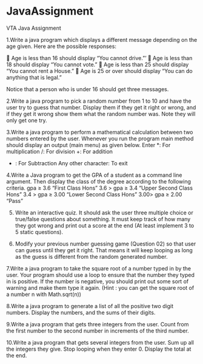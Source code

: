 # JavaAssignment
VTA Java Assignment

1.Write a java program which displays a different message depending on the age 
given. Here are the possible responses:

 Age is less than 16 should display “You cannot drive.”’
 Age is less than 18 should display “You cannot vote.”
 Age is less than 25 should display “You cannot rent a House.”
 Age is 25 or over should display “You can do anything that is legal.”

Notice that a person who is under 16 should get three messages.

2.Write a java program to pick a random number from 1 to 10 and have the user try to guess 
that number. Display them if they get it right or wrong, and if they get it wrong show them 
what the random number was. Note they will only get one try.

3.Write a java program to perform a mathematical calculation between two numbers 
entered by the user. Whenever you run the program main method should display an output 
(main menu) as given below.
Enter
*: For multiplication
/: For division
+: For addition
- : For Subtraction
Any other character: To exit

4.Write a Java program to get the GPA of a student as a command line argument. Then 
display the class of the degree according to the following criteria.
gpa ≥ 3.6 “First Class Hons”
3.6 > gpa ≥ 3.4 “Upper Second Class Hons”
3.4 > gpa ≥ 3.00 “Lower Second Class Hons”
3.00> gpa ≥ 2.00 “Pass”

5. Write an interactive quiz. It should ask the user three multiple choice or true/false 
questions about something. It must keep track of how many they got wrong and print 
out a score at the end (At least implement 3 to 5 static questions).

6. Modify your previous number guessing game (Question 02) so that user can guess until 
they get it right. That means it will keep looping as long as the guess is different from the 
random generated number.

7.Write a java program to take the square root of a number typed in by the user. Your 
program should use a loop to ensure that the number they typed in is positive. If the number 
is negative, you should print out some sort of warning and make them type it again. (Hint : you 
can get the square root of a number n with Math.sqrt(n))

8.Write a java program to generate a list of all the positive two digit numbers. Display the 
numbers, and the sums of their digits.

9.Write a java program that gets three integers from the user. Count from the first number 
to the second number in increments of the third number.

10.Write a java program that gets several integers from the user. Sum up all the integers they 
give. Stop looping when they enter 0. Display the total at the end.

